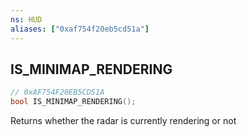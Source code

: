 ```yaml
---
ns: HUD
aliases: ["0xaf754f20eb5cd51a"]
---
```

## IS_MINIMAP_RENDERING

```c
// 0xAF754F20EB5CD51A
bool IS_MINIMAP_RENDERING();
```

Returns whether the radar is currently rendering or not

